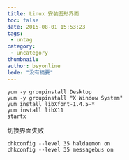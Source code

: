 ```yaml
---
title: Linux 安装图形界面
toc: false
date: 2015-08-01 15:53:23
tags:
 - untag
category: 
 - uncategory
thumbnail: 
author: bsyonline
lede: "没有摘要"
---
```


```shell
yum -y groupinstall Desktop
yum -y groupinstall "X Window System"
yum install libXfont-1.4.5-*
yum install libX11
startx  
```

切换界面失败
```shell
chkconfig --level 35 haldaemon on
chkconfig --level 35 messagebus on
```
